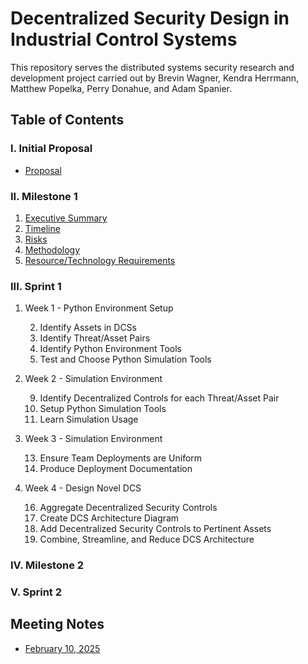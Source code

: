 # Decentralized Security Design in Industrial Control Systems

This repository serves the distributed systems security research and development project carried out by Brevin Wagner, Kendra Herrmann, Matthew Popelka, Perry Donahue, and Adam Spanier.

## Table of Contents

### I. Initial Proposal
* [Proposal](https://github.com/adamspanier/Distributed-Systems-Security/blob/main/Documentation/InitialProposal.md)

### II. Milestone 1
1. [Executive Summary](https://github.com/adamspanier/Distributed-Systems-Security/blob/main/Documentation/Summary.md)
2. [Timeline](https://github.com/adamspanier/Distributed-Systems-Security/blob/main/Documentation/Timeline.md)
3. [Risks](https://github.com/adamspanier/Distributed-Systems-Security/blob/main/Documentation/Risks.md)
4. [Methodology](https://github.com/adamspanier/Distributed-Systems-Security/blob/main/Documentation/Methodology.md)
5. [Resource/Technology Requirements](https://github.com/adamspanier/Distributed-Systems-Security/blob/main/Documentation/Resources.md)

### III. Sprint 1

1. Week 1 - Python Environment Setup

    2. Identify Assets in DCSs
    3. Identify Threat/Asset Pairs
    4. Identify Python Environment Tools
    5. Test and Choose Python Simulation Tools
     
7. Week 2 - Simulation Environment
   
    9. Identify Decentralized Controls for each Threat/Asset Pair
    10. Setup Python Simulation Tools
    11. Learn Simulation Usage
  
12. Week 3 - Simulation Environment
    
    13. Ensure Team Deployments are Uniform
    14. Produce Deployment Documentation
        
15. Week 4 - Design Novel DCS
    
    16. Aggregate Decentralized Security Controls
    17. Create DCS Architecture Diagram
    18. Add Decentralized Security Controls to Pertinent Assets
    19. Combine, Streamline, and Reduce DCS Architecture

### IV. Milestone 2

### V. Sprint 2

## Meeting Notes

* [February 10, 2025](https://github.com/adamspanier/Distributed-Systems-Security/blob/main/MeetingNotes/Feb10_Notes.md)
